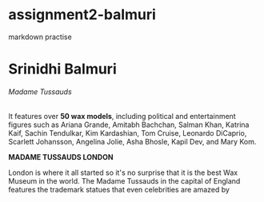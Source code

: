 # assignment2-balmuri
markdown practise 

# Srinidhi Balmuri

###### Madame Tussauds

It features over **50 wax models**, including political and entertainment figures such as Ariana Grande, Amitabh Bachchan, Salman Khan, Katrina Kaif, Sachin Tendulkar, Kim Kardashian, Tom Cruise, Leonardo DiCaprio, Scarlett Johansson, Angelina Jolie, Asha Bhosle, Kapil Dev, and Mary Kom.

**MADAME TUSSAUDS LONDON**

London is where it all started so it's no surprise that it is the best Wax Museum in the world. The Madame Tussauds in the capital of England features the trademark statues that even celebrities are amazed by